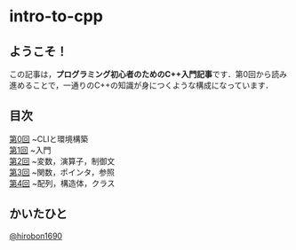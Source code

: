 # intro-to-cpp
## ようこそ！
この記事は，**プログラミング初心者のためのC++入門記事**です．第0回から読み進めることで，一通りのC++の知識が身につくような構成になっています．

## 目次
[第0回](0.md) ~CLIと環境構築  
[第1回](1.md) ~入門  
[第2回](2.md) ~変数，演算子，制御文  
[第3回](3.md) ~関数，ポインタ，参照  
[第4回](4.md) ~配列，構造体，クラス  

## かいたひと
[@hirobon1690](://twitter.com/hirobon1690)